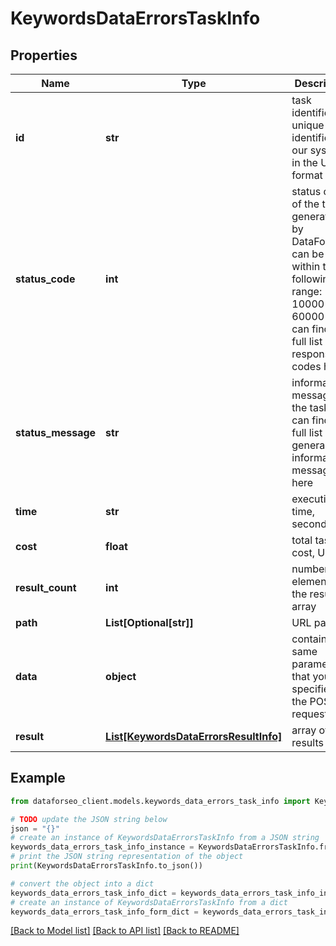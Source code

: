 # KeywordsDataErrorsTaskInfo


## Properties

Name | Type | Description | Notes
------------ | ------------- | ------------- | -------------
**id** | **str** | task identifier unique task identifier in our system in the UUID format | [optional] 
**status_code** | **int** | status code of the task generated by DataForSEO, can be within the following range: 10000-60000 you can find the full list of the response codes here | [optional] 
**status_message** | **str** | informational message of the task you can find the full list of general informational messages here | [optional] 
**time** | **str** | execution time, seconds | [optional] 
**cost** | **float** | total tasks cost, USD | [optional] 
**result_count** | **int** | number of elements in the result array | [optional] 
**path** | **List[Optional[str]]** | URL path | [optional] 
**data** | **object** | contains the same parameters that you specified in the POST request | [optional] 
**result** | [**List[KeywordsDataErrorsResultInfo]**](KeywordsDataErrorsResultInfo.md) | array of results | [optional] 

## Example

```python
from dataforseo_client.models.keywords_data_errors_task_info import KeywordsDataErrorsTaskInfo

# TODO update the JSON string below
json = "{}"
# create an instance of KeywordsDataErrorsTaskInfo from a JSON string
keywords_data_errors_task_info_instance = KeywordsDataErrorsTaskInfo.from_json(json)
# print the JSON string representation of the object
print(KeywordsDataErrorsTaskInfo.to_json())

# convert the object into a dict
keywords_data_errors_task_info_dict = keywords_data_errors_task_info_instance.to_dict()
# create an instance of KeywordsDataErrorsTaskInfo from a dict
keywords_data_errors_task_info_form_dict = keywords_data_errors_task_info.from_dict(keywords_data_errors_task_info_dict)
```
[[Back to Model list]](../README.md#documentation-for-models) [[Back to API list]](../README.md#documentation-for-api-endpoints) [[Back to README]](../README.md)


